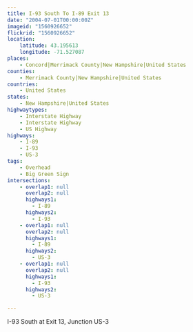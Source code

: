 ```yaml
---
title: I-93 South To I-89 Exit 13
date: "2004-07-01T00:00:00Z"
imageid: "1560926652"
flickrid: "1560926652"
location:
    latitude: 43.195613
    longitude: -71.527087
places:
    - Concord|Merrimack County|New Hampshire|United States
counties:
    - Merrimack County|New Hampshire|United States
countries:
    - United States
states:
    - New Hampshire|United States
highwaytypes:
    - Interstate Highway
    - Interstate Highway
    - US Highway
highways:
    - I-89
    - I-93
    - US-3
tags:
    - Overhead
    - Big Green Sign
intersections:
    - overlap1: null
      overlap2: null
      highways1:
        - I-89
      highways2:
        - I-93
    - overlap1: null
      overlap2: null
      highways1:
        - I-89
      highways2:
        - US-3
    - overlap1: null
      overlap2: null
      highways1:
        - I-93
      highways2:
        - US-3

---
```

I-93 South at Exit 13, Junction US-3